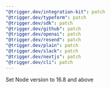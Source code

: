 ```yaml
---
"@trigger.dev/integration-kit": patch
"@trigger.dev/typeform": patch
"@trigger.dev/sdk": patch
"@trigger.dev/github": patch
"@trigger.dev/openai": patch
"@trigger.dev/resend": patch
"@trigger.dev/plain": patch
"@trigger.dev/slack": patch
"@trigger.dev/nextjs": patch
"@trigger.dev/cli": patch
---
```


Set Node version to 16.8 and above
